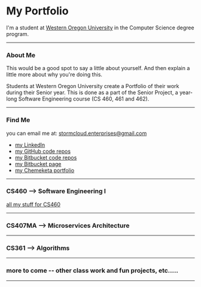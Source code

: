 # My Portfolio
I'm a student at <a href="https://www.wou.edu/" target="_blank">Western Oregon University</a> in the Computer Science degree program.

---

### About Me 
This would be a good spot to say a little about yourself. And then explain a little more about why you're doing this.

Students at Western Oregon University create a Portfolio of their work during their Senior year. This is done as a part of the Senior Project, a year-long Software Engineering course (CS 460, 461 and 462).

---

### Find Me
you can email me at:  stormcloud.enterprises@gmail.com 

* <a href="https://www.linkedin.com/in/tricia-l-holman-55a00a24/" target="_blank">my LinkedIn</a> 
* <a href="https://github.com/Stormy9/" target="_blank">my GitHub code repos</a>   
* <a href="https://bitbucket.org/Stormy9/" target="_blank">my Bitbucket code repos</a>   
* <a href="https://stormy9.bitbucket.io/" target="_blank">my Bitbucket page</a>   
* <a href="https://stormcloudenterprises.000webhostapp.com/stormy/index.html" target="_blank">my Chemeketa portfolio</a>   


---

### CS460 --> Software Engineering I
[all my stuff for CS460](https://stormy9.github.io/CS460/ "my CS460 stuff")

---

### CS407MA --> Microservices Architecture

---

### CS361 --> Algorithms

---

### more to come -- other class work and fun projects, etc.....

---
